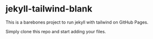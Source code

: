 # jekyll-tailwind-blank

This is a barebones project to run jekyll with tailwind on GitHub Pages.

Simply clone this repo and start adding your files.

